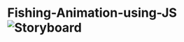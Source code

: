 # Fishing-Animation-using-JS![Storyboard](https://github.com/DevBansal2140/Fishing-Animation-using-JS/assets/109917595/275efff6-b9f4-4cb4-8813-0b183b9a493b)
